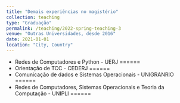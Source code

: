 ```yaml
---
title: "Demais experiências no magistério"
collection: teaching
type: "Graduação"
permalink: /teaching/2022-spring-teaching-3
venue: "Outras Universidades, desde 2016"
date: 2021-01-01
location: "City, Country"
---
```

- Redes de Computadores e Python - UERJ
======
- Orientação de TCC - CEDERJ
======
- Comunicação de dados e Sistemas Operacionais - UNIGRANRIO
======
- Redes de Computadores, Sistemas Operacionais e Teoria da Computação - UNIPLI
======